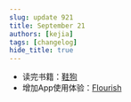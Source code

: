 ```yaml
---
slug: update 921
title: September 21
authors: [kejia]
tags: [changelog]
hide_title: true
---
```


- 读完书籍：[鞋狗](/docs/鞋狗)
- 增加App使用体验：[Flourish](/ebook/Flourish)

<!-- truncate -->

